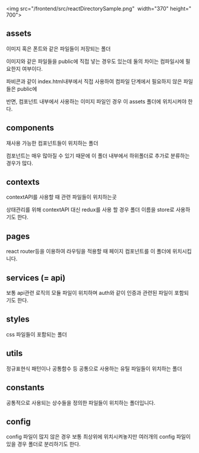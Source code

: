<img src="/frontend/src/reactDirectorySample.png"  width="370" height="700">

## assets

이미지 혹은 폰트와 같은 파일들이 저장되는 폴더

이미지와 같은 파일들을 public에 직접 넣는 경우도 있는데 둘의 차이는 컴파일시에 필요한지 여부이다.

파비콘과 같이 index.html내부에서 직접 사용하여 컴파일 단계에서 필요하지 않은 파일들은 public에

반면, 컴포넌트 내부에서 사용하는 이미지 파일인 경우 이 assets 폴더에 위치시켜야 한다.

## components

재사용 가능한 컴포넌트들이 위치하는 폴더

컴포넌트는 매우 많아질 수 있기 때문에 이 폴더 내부에서 하위폴더로 추가로 분류하는 경우가 많다.

## contexts

contextAPI를 사용할 때 관련 파일들이 위치하는곳

상태관리를 위해 contextAPI 대신 redux를 사용 할 경우 폴더 이름을 store로 사용하기도 한다.

## pages

react router등을 이용하여 라우팅을 적용할 때 페이지 컴포넌트를 이 폴더에 위치시킵니다.

## services (= api)

보통 api관련 로직의 모듈 파일이 위치하며 auth와 같이 인증과 관련된 파일이 포함되기도 한다.

## styles

css 파일들이 포함되는 폴더

## utils

정규표현식 패턴이나 공통함수 등 공통으로 사용하는 유틸 파일들이 위치하는 폴더

## constants

공통적으로 사용되는 상수들을 정의한 파일들이 위치하는 폴더입니다.

## config

config 파일이 많지 않은 경우 보통 최상위에 위치시켜놓지만 여러개의 config 파일이 있을 경우 폴더로 분리하기도 한다.
